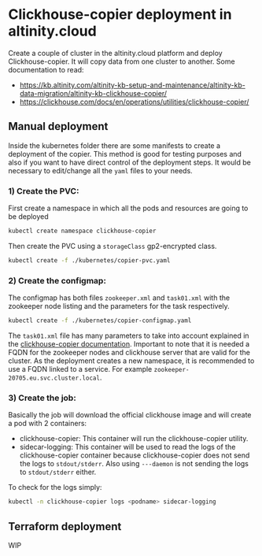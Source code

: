 # Clickhouse-copier deployment in altinity.cloud

Create a couple of cluster in the altinity.cloud platform and deploy Clickhouse-copier. It will copy data from one cluster to another.
Some documentation to read:
* https://kb.altinity.com/altinity-kb-setup-and-maintenance/altinity-kb-data-migration/altinity-kb-clickhouse-copier/
* https://clickhouse.com/docs/en/operations/utilities/clickhouse-copier/


## Manual deployment

Inside the kubernetes folder there are some manifests to create a deployment of the copier. This method is good for testing purposes
and also if you want to have direct control of the deployment steps. It would be necessary to edit/change all the ```yaml``` files to your needs.

### 1) Create the PVC:

First create a namespace in which all the pods and resources are going to be deployed

```bash
kubectl create namespace clickhouse-copier
```

Then create the PVC using a ```storageClass``` gp2-encrypted class.

```bash
kubectl create -f ./kubernetes/copier-pvc.yaml
```

### 2) Create the configmap:

The configmap has both files ```zookeeper.xml``` and ```task01.xml``` with the zookeeper node listing and the parameters for the task respectively.

```bash
kubectl create -f ./kubernetes/copier-configmap.yaml
```

The ```task01.xml``` file has many parameters to take into account explained in the [clickhouse-copier documentation](https://clickhouse.com/docs/en/operations/utilities/clickhouse-copier/). Important to note that it is needed a FQDN for the zookeeper nodes and clickhouse server that are valid for the cluster. As the deployment creates a new namespace, it is recommended to use a FQDN linked to a service. For example ```zookeeper-20705.eu.svc.cluster.local```.

### 3) Create the job:

Basically the job will download the official clickhouse image and will create a pod with 2 containers:
  * clickhouse-copier: This container will run the clickhouse-copier utility.
  * sidecar-logging: This container will be used to read the logs of the clickhouse-copier container because clickhouse-copier does not send the logs to ```stdout/stderr```. Also using ```---daemon``` is not sending the logs to ```stdout/stderr``` either.

To check for the logs simply:

```bash
kubectl -n clickhouse-copier logs <podname> sidecar-logging
```

## Terraform deployment
WIP
